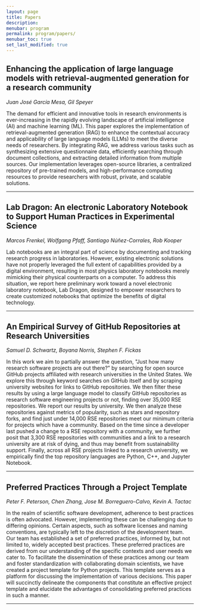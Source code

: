 ```yaml
---
layout: page
title: Papers
description: 
menubar: program
permalink: program/papers/
menubar_toc: true
set_last_modified: true
---
```


## Enhancing the application of large language models with retrieval-augmented generation for a research community

_Juan José García Mesa, Gil Speyer_

The demand for efficient and innovative tools in research environments is ever-increasing in the rapidly
evolving landscape of artificial intelligence (AI) and machine learning (ML). This paper explores the
implementation of retrieval-augmented generation (RAG) to enhance the contextual accuracy and applicability of
large language models (LLMs) to meet the diverse needs of researchers. By integrating RAG, we address various
tasks such as synthesizing extensive questionnaire data, efficiently searching through document collections,
and extracting detailed information from multiple sources. Our implementation leverages open-source libraries,
a centralized repository of pre-trained models, and high-performance computing resources to provide
researchers with robust, private, and scalable solutions.

---

## Lab Dragon: An electronic Laboratory Notebook to Support Human Practices in Experimental Science

_Marcos Frenkel, Wolfgang Pfaff, Santiago Núñez-Corrales, Rob Kooper_

Lab notebooks are an integral part of science by documenting and tracking research progress in laboratories.
However, existing electronic solutions have not properly leveraged the full extent of capabilities provided by a
digital environment, resulting in most physics laboratory notebooks merely mimicking their physical counterparts
on a computer. To address this situation, we report here preliminary work toward a novel electronic laboratory
notebook, Lab Dragon, designed to empower researchers to create customized notebooks that optimize the benefits
of digital technology.

---

## An Empirical Survey of GitHub Repositories at Research Universities

_Samuel D. Schwartz, Boyana Norris, Stephen F. Fickas_

In this work we aim to partially answer the question, "Just how many research software projects are out there?”
by searching for open source GitHub projects affiliated with research universities in the United States. We
explore this through keyword searches on GitHub itself and by scraping university websites for links to GitHub
repositories. We then filter these results by using a large language model to classify GitHub repositories as
research software engineering projects or not, finding over 35,000 RSE repositories. We report our results by
university. We then analyze these repositories against metrics of popularity, such as stars and repository
forks, and find just under 14,000 RSE repositories meet our minimum criteria for projects which have a
community. Based on the time since a developer last pushed a change to a RSE repository with a community, we
further posit that 3,300 RSE repositories with communities and a link to a research university are at risk of
dying, and thus may benefit from sustainability support. Finally, across all RSE projects linked to a research
university, we empirically find the top repository languages are Python, C++, and Jupyter Notebook.

---

## Preferred Practices Through a Project Template

_Peter F. Peterson, Chen Zhang, Jose M. Borreguero-Calvo, Kevin A. Tactac_

In the realm of scientific software development, adherence to best practices is often advocated. However,
implementing these can be challenging due to differing opinions. Certain aspects, such as software licenses and
naming conventions, are typically left to the discretion of the development team. Our team has established a set
of preferred practices, informed by, but not limited to, widely accepted best practices. These preferred
practices are derived from our understanding of the specific contexts and user needs we cater to. To facilitate
the dissemination of these practices among our team and foster standardization with collaborating domain
scientists, we have created a project template for Python projects. This template serves as a platform for
discussing the implementation of various decisions. This paper will succinctly delineate the components that
constitute an effective project template and elucidate the advantages of consolidating preferred practices in
such a manner.

---
